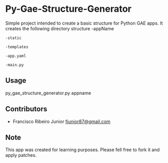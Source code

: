 # Py-Gae-Structure-Generator

Simple project intended to create a basic structure for Python GAE apps.
It creates the following directory structure
-appName

	-static

	-templates
	
	-app.yaml
	
	-main.py


## Usage

py_gae_structure_generator.py appname


## Contributors

 * Francisco Ribeiro Junior <fjunior87@gmail.com>

## Note

This app was created for learning purposes.
Please fell free to fork it and apply patches.

